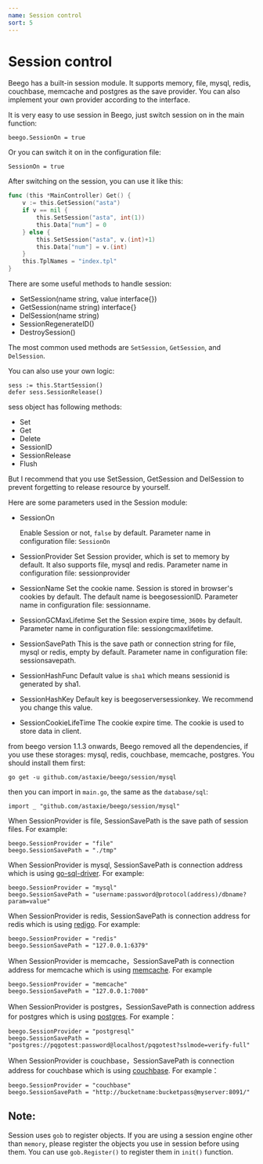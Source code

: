 ```yaml
---
name: Session control
sort: 5
---
```


# Session control

Beego has a built-in session module. It supports memory, file, mysql, redis, couchbase, memcache and postgres as the save provider. You can also implement your own provider according to the interface.

It is very easy to use session in Beego, just switch session on in the main function:

	beego.SessionOn = true

Or you can switch it on in the configuration file:

	SessionOn = true

After switching on the session, you can use it like this:

```go
func (this *MainController) Get() {
	v := this.GetSession("asta")
	if v == nil {
		this.SetSession("asta", int(1))
		this.Data["num"] = 0
	} else {
		this.SetSession("asta", v.(int)+1)
		this.Data["num"] = v.(int)
	}
	this.TplNames = "index.tpl"
}
```

There are some useful methods to handle session:

- SetSession(name string, value interface{})
- GetSession(name string) interface{}
- DelSession(name string)
- SessionRegenerateID()
- DestroySession()

The most common used methods are `SetSession`, `GetSession`, and `DelSession`.

You can also use your own logic:

	sess := this.StartSession()
	defer sess.SessionRelease()

sess object has following methods:

* Set
* Get
* Delete
* SessionID
* SessionRelease
* Flush

But I recommend that you use SetSession, GetSession and DelSession to prevent forgetting to release resource by yourself.

Here are some parameters used in the Session module:

- SessionOn

  Enable Session or not, `false` by default. Parameter name in configuration file: `SessionOn`

- SessionProvider
  Set Session provider, which is set to memory by default. It also supports file, mysql and redis. Parameter name in configuration file: sessionprovider

- SessionName
  Set the cookie name. Session is stored in browser's cookies by default. The default name is beegosessionID. Parameter name in configuration file: sessionname.

- SessionGCMaxLifetime
  Set the Session expire time, `3600s` by default. Parameter name in configuration file: sessiongcmaxlifetime.

- SessionSavePath
  This is the save path or connection string for file, mysql or redis, empty by default. Parameter name in configuration file: sessionsavepath.

- SessionHashFunc
  Default value is `sha1` which means sessionid is generated by sha1.

- SessionHashKey
  Default key is beegoserversessionkey. We recommend you change this value.

- SessionCookieLifeTime
  The cookie expire time. The cookie is used to store data in client.

from beego version 1.1.3 onwards, Beego removed all the dependencies, if you use these storages: mysql, redis, couchbase, memcache, postgres. You should install them first:

	go get -u github.com/astaxie/beego/session/mysql

then you can import in `main.go`, the same as the `database/sql`:

	import _ "github.com/astaxie/beego/session/mysql"

When SessionProvider is file, SessionSavePath is the save path of session files. For example:

	beego.SessionProvider = "file"
	beego.SessionSavePath = "./tmp"

When SessionProvider is mysql, SessionSavePath is connection address which is using [go-sql-driver](https://github.com/go-sql-driver/mysql). For example:

	beego.SessionProvider = "mysql"
	beego.SessionSavePath = "username:password@protocol(address)/dbname?param=value"

When SessionProvider is redis, SessionSavePath is connection address for redis which is using [redigo](https://github.com/garyburd/redigo). For example:

	beego.SessionProvider = "redis"
	beego.SessionSavePath = "127.0.0.1:6379"

When SessionProvider is memcache，SessionSavePath is connection address for memcache which is using [memcache](https://github.com/beego/memcache). For example

	beego.SessionProvider = "memcache"
	beego.SessionSavePath = "127.0.0.1:7080"

When SessionProvider is postgres，SessionSavePath is connection address for postgres which is using [postgres](https://github.com/lib/pq). For example：

	beego.SessionProvider = "postgresql"
	beego.SessionSavePath = "postgres://pqgotest:password@localhost/pqgotest?sslmode=verify-full"

When SessionProvider is couchbase，SessionSavePath is connection address for couchbase which is using [couchbase](https://github.com/couchbaselabs/go-couchbase). For example：

	beego.SessionProvider = "couchbase"
	beego.SessionSavePath = "http://bucketname:bucketpass@myserver:8091/"
	
## Note:
Session uses `gob` to register objects. If you are using a session engine other than `memory`, please register the objects you use in session before using them. You can use `gob.Register()` to register them in `init()` function. 
